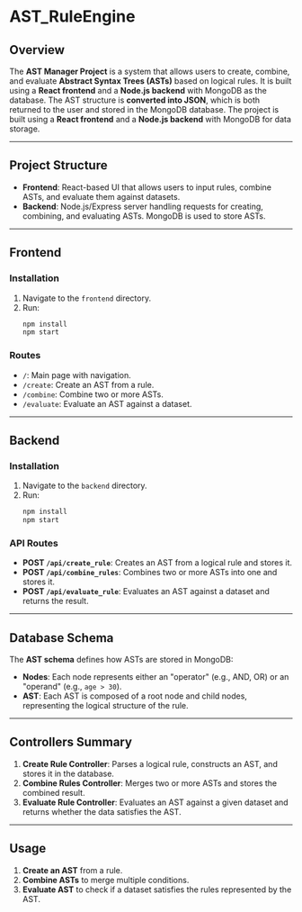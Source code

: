 # AST_RuleEngine

## Overview

The **AST Manager Project** is a system that allows users to create, combine, and evaluate **Abstract Syntax Trees (ASTs)** based on logical rules. It is built using a **React frontend** and a **Node.js backend** with MongoDB as the database. The AST structure is **converted into JSON**, which is both returned to the user and stored in the MongoDB database. The project is built using a **React frontend** and a **Node.js backend** with MongoDB for data storage.

---

## Project Structure

- **Frontend**: React-based UI that allows users to input rules, combine ASTs, and evaluate them against datasets.
- **Backend**: Node.js/Express server handling requests for creating, combining, and evaluating ASTs. MongoDB is used to store ASTs.

---

## Frontend

### Installation

1. Navigate to the `frontend` directory.
2. Run:
    ```bash
    npm install
    npm start
    ```

### Routes

- `/`: Main page with navigation.
- `/create`: Create an AST from a rule.
- `/combine`: Combine two or more ASTs.
- `/evaluate`: Evaluate an AST against a dataset.

---

## Backend

### Installation

1. Navigate to the `backend` directory.
2. Run:
    ```bash
    npm install
    npm start
    ```

### API Routes

- **POST `/api/create_rule`**: Creates an AST from a logical rule and stores it.
- **POST `/api/combine_rules`**: Combines two or more ASTs into one and stores it.
- **POST `/api/evaluate_rule`**: Evaluates an AST against a dataset and returns the result.

---

## Database Schema

The **AST schema** defines how ASTs are stored in MongoDB:
- **Nodes**: Each node represents either an "operator" (e.g., AND, OR) or an "operand" (e.g., `age > 30`).
- **AST**: Each AST is composed of a root node and child nodes, representing the logical structure of the rule.

---

## Controllers Summary

1. **Create Rule Controller**: Parses a logical rule, constructs an AST, and stores it in the database.
2. **Combine Rules Controller**: Merges two or more ASTs and stores the combined result.
3. **Evaluate Rule Controller**: Evaluates an AST against a given dataset and returns whether the data satisfies the AST.

---

## Usage

1. **Create an AST** from a rule.
2. **Combine ASTs** to merge multiple conditions.
3. **Evaluate AST** to check if a dataset satisfies the rules represented by the AST.
